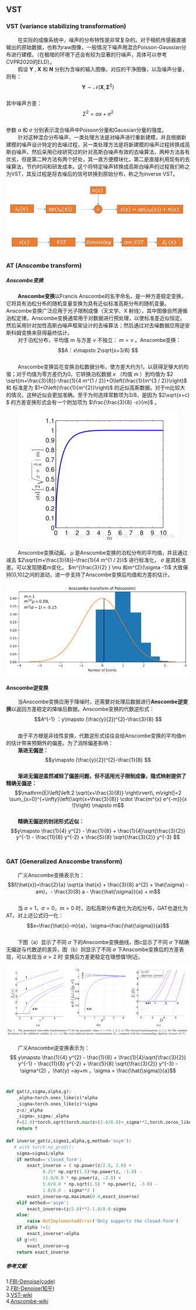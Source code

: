 ## VST
### VST (variance stabilizing transformation)
&emsp;&emsp; 在实际的成像系统中，噪声的分布特性是非常复杂的。对于相机传感器直接输出的原始数据，也称为raw图像，一般情况下噪声用混合Poisson-Gaussian分布进行建模。（在极暗的环境下还会有较为显著的行噪声，具体可以参考CVPR2020的ELD）。<br>
&emsp;&emsp; 假设 $\mathbf{Y}$ , $\mathbf{X}$ 和 $\mathbf{N}$ 分别为含噪的输入图像，对应的干净图像，以及噪声分量，则有： $$\mathbf{Y} \sim \mathcal{N}\left(\mathbf{X}, \boldsymbol{\Sigma}^{2}\right)$$ <br>
其中噪声方差： $$\Sigma^{2} = \alpha x + \sigma ^{2} $$ <br>
参数 $\alpha$ 和 $\sigma$ 分别表示混合噪声中Poisson分量和Gaussian分量的强度。<br>
&emsp;&emsp; 针对这种混合分布噪声，一类处理方法是对噪声进行重新建模，并且根据新建模的噪声设计特定的去噪过程，另一类处理方法是将新建模的噪声过程转换成高斯白噪声，然后采用已经研究过的针对高斯白噪声有效的去噪算法，两种方法各有优劣，但是第二种方法有两个好处，其一直方便模块化，第二是直接利用现有的去噪算法，节约时间和研发成本。这个将特定噪声转换成高斯白噪声的过程我们称之为VST，其反过程是将去噪后的信号转换到原始分布，称之为inverse VST。<br>

<div align=center>
<img src="https://github.com/623-wzy/wzy/blob/main/image/20180809142357833.png"/>
</div>

### AT (Anscombe transform)
##### Anscombe变换
&emsp;&emsp; **Anscombe变换**以Francis Anscombe的名字命名，是一种方差稳定变换，它将具有泊松分布的随机变量变换为具有近似标准高斯分布的随机变量。Anscombe变换广泛应用于光子限制成像（天文学、X 射线），其中图像自然遵循泊松定律。Anscombe变换通常用于对数据进行预处理，以使标准差近似恒定。然后采用针对加性高斯白噪声框架设计的去噪算法；然后通过对去噪数据应用逆安斯科姆变换来获得最终估计。<br>
&emsp;&emsp; 对于泊松分布，平均值 $m$ 与方差 $\nu$ 不独立： $m=\nu$ 。Anscombe变换： $$A：x\mapsto 2\sqrt{x+3/8} $$ <br>
&emsp;&emsp; Anscombe变换旨在变换泊松数据分布，使方差大约为1，以获得足够大的均值；对于均值为零方差仍为0。它转换泊松数据 $x$ （均值 $m$ ）到均值为 
$2 \sqrt{m+\frac{3}{8}}-\frac{1}{4 m^{1 / 2}}+O\left(\frac{1}{m^{3 / 2}}\right)$ 和 标准差为 $1+O\left(\frac{1}{m^{2}}\right)$ 的近似高斯数据。对于m比较大的情况，这种近似会更加准确。至于为何选择常数项为3/8，是因为 $2\sqrt{x+c} $ 的方差变换形式会有一个附加项为 $\frac{\frac{3}{8} -c}{m}$ 。<br>

<div align=center>
<img src="https://github.com/623-wzy/wzy/blob/main/image/20181025105803813.png"/>
</div>

&emsp;&emsp; Anscombe变换动画。 $\mu$ 是Anscombe变换的泊松分布的平均值，并且通过减去 $2\sqrt{m+\frac{3}{8}}-\frac{1}{4 m^{1 / 2}}$ 进行标准化， $\sigma$ 是其标准差。可以发现随着m变化， $m^{\frac{3}{2} } \mu 和m^{2}(\sigma -1)$ 大致保持[0,10]之间的波动，进一步支持了Anscombe变换后均值和方差的估计。<br>

<div align=center>
<img src="https://github.com/623-wzy/wzy/blob/main/image/Anscombe_transform_animated.gif"/>
</div>

#### Anscombe逆变换
&emsp;&emsp; 当Anscombe变换应用于降噪时，还需要对处理后数据进行**Anscombe逆变换**以返回方差稳定的降噪后数据。Anscombe变换的代数逆形式： $$A^{-1} ：y\mapsto (\frac{y}{2})^{2}-\frac{3}{8} $$ <br>
&emsp;&emsp; 由于平方根是非线性变换，代数逆形式往往会给Anscombe变换的平均值m的估计带来预期外的偏差。为了消除偏差影响：<br>
&emsp;&emsp; **渐进无偏逆：** $$y\mapsto (\frac{y}{2})^{2}-\frac{1}{8} $$ <br>
&emsp;&emsp; **渐进无偏逆虽然减轻了偏差问题，但不适用光子限制成像，隐式映射提供了精确无偏逆：** $$\mathrm{E}\left[\left.2 \sqrt{x+\frac{3}{8}} \right\rvert\, m\right]=2 \sum_{x=0}^{+\infty}\left(\sqrt{x+\frac{3}{8}} \cdot \frac{m^{x} e^{-m}}{x !}\right) \mapsto m$$ <br>
&emsp;&emsp; **精确无偏逆的封闭形式近似：** $$y\mapsto \frac{1}{4} y^{2} - \frac{1}{8} + \frac{1}{4}\sqrt{\frac{3}{2}} y^{-1} - \frac{11}{8} y^{-2} + \frac{5}{8} \sqrt{\frac{3}{2}} y^{-3} $$ <br>

### GAT (Generalized Anscombe transform)
&emsp;&emsp; 广义Anscombe变换表示为： $$f(\hat{x})=\frac{2}{a} \sqrt{a \hat{x} + \frac{3}{8} a^{2} + \hat{\sigma} - am}，- \frac{3}{8} a - \frac{\hat{\sigma}}{a} + m$$ <br>
&emsp;&emsp; 当 $a=1，\sigma=0，m=0$ 时，泊松高斯分布退化为泊松分布，GAT也退化为AT。对上述公式归一化： $$x=\frac{\hat{x}-m}{a}，\sigma=\frac{\hat{\sigma}}{a}$$ <br>
&emsp;&emsp; 下图（a）显示了不同 $\sigma$ 下的Anscombe变换曲线，图c显示了不同 $\sigma$ 下精确无偏逆与代数逆的差异，图（b）则显示了不同 $\sigma$ 下Anscombe变换后的方差表现，可以发现当 $\sigma> 2$ 时 变换后方差更稳定在理想值1附近。

<div align=center>
<img src="https://github.com/623-wzy/wzy/blob/main/image/screenshot-20240419-145017.png"/>
</div>

&emsp;&emsp; 广义Anscombe逆变换表示为： $$ y\mapsto \frac{1}{4} y^{2} - \frac{1}{8} + \frac{1}{4}\sqrt{\frac{3}{2}} y^{-1} - \frac{11}{8} y^{-2} + \frac{5}{8} \sqrt{\frac{3}{2}} y^{-3} - \sigma^{2} ，\hat{y} =ay+m ，\sigma = \frac{\hat{\sigma}}{a}$$ <br>

```python
def gat(z,sigma,alpha,g):
    _alpha=torch.ones_like(z)*alpha
    _sigma=torch.ones_like(z)*sigma
    z=z/_alpha
    _sigma=_sigma/_alpha
    f=(2.0)*torch.sqrt(torch.max(z+(3.0/8.0)+_sigma**2,torch.zeros_like(z)))
    return f

def inverse_gat(z,sigma1,alpha,g,method='asym'):
   # with torch.no_grad():
    sigma=sigma1/alpha
    if method=='closed_form':
        exact_inverse = ( np.power(z/2.0, 2.0) +
              0.25* np.sqrt(1.5)*np.power(z, -1.0) -
              11.0/8.0 * np.power(z, -2.0) +
              5.0/8.0 * np.sqrt(1.5) * np.power(z, -3.0) -
              1.0/8.0 - sigma**2 )
        exact_inverse=np.maximum(0.0,exact_inverse)
    elif method=='asym':
        exact_inverse=(z/2.0)**2-1.0/8.0-sigma
    else:
        raise NotImplementedError('Only supports the closed-form')
    if alpha !=1:
        exact_inverse*=alpha
    if g!=0:
        exact_inverse+=g
    return exact_inverse
```
##### 参考文献
1.[FBI-Denoise(code)](https://github.com/csm9493/FBI-Denoiser) <br>
2.[FBI-Denoise(知乎)](https://zhuanlan.zhihu.com/p/435957028) <br>
3.[VST-wiki](https://en.wikipedia.org/wiki/Variance-stabilizing_transformation) <br>
4.[Anscombe-wiki](https://en.wikipedia.org/wiki/Anscombe_transform#cite_note-Anscombe1948-1) <br>

